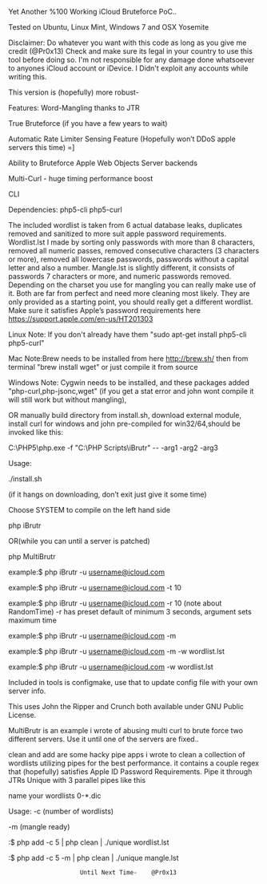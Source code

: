 Yet Another %100 Working iCloud Bruteforce PoC..

Tested on Ubuntu, Linux Mint, Windows 7 and OSX Yosemite


Disclaimer: Do whatever you want with this code as long as you give me credit (@Pr0x13) 
Check and make sure its legal in your country to use this tool before doing so.
I'm not responsible for any damage done whatsoever to anyones iCloud account or iDevice.
I Didn't exploit any accounts while writing this.

This version is (hopefully) more robust- 

Features:
Word-Mangling thanks to JTR

True Bruteforce (if you have a few years to wait)

Automatic Rate Limiter Sensing Feature (Hopefully won’t DDoS apple servers this time) =]

Ability to Bruteforce Apple Web Objects Server backends

Multi-Curl - huge timing performance boost 

CLI

Dependencies:
php5-cli
php5-curl

The included wordlist is taken from 6 actual database leaks, duplicates removed and sanitized to more suit apple password requirements. Wordlist.lst I made by sorting only passwords with more than 8 characters, removed all numeric passes, removed consecutive characters (3 characters or more), removed all lowercase passwords, passwords without a capital letter and also a number. 
Mangle.lst is slightly different, it consists of passwords 7 characters or more,  and numeric passwords removed. Depending on the charset you use for mangling you can really make use of it. Both are far from perfect and need more cleaning most likely. They are only provided as a starting point, you should really get a different wordlist. Make sure it satisfies Apple’s password requirements here https://support.apple.com/en-us/HT201303

Linux Note: If you don't already have them
"sudo apt-get install php5-cli php5-curl"

Mac Note:Brew needs to be installed from here http://brew.sh/ then from terminal "brew install wget"
or just compile it from source

Windows Note: Cygwin needs to be installed, and these packages added "php-curl,php-jsonc,wget" (if you get a stat error and john wont compile it will still work but without mangling), 

OR manually build directory from install.sh, download external module, install curl for windows and john pre-compiled for win32/64,should be invoked like this: 

C:\PHP5\php.exe -f "C:\PHP Scripts\iBrutr" -- -arg1 -arg2 -arg3


Usage:

./install.sh

(if it hangs on downloading, don’t exit just give it some time)

Choose SYSTEM to compile on the left hand side

php iBrutr

OR(while you can until a server is patched)

php MultiBrutr

example:$ php iBrutr -u username@icloud.com

example:$ php iBrutr -u username@icloud.com -t 10

example:$ php iBrutr -u username@icloud.com -r 10 
(note about RandomTime) -r has preset default of minimum 3 seconds, argument sets maximum time 

example:$ php iBrutr -u username@icloud.com -m

example:$ php iBrutr -u username@icloud.com -m -w wordlist.lst

example:$ php iBrutr -u username@icloud.com -w wordlist.lst


Included in tools is configmake, use that to update config file with your own server info.



This uses John the Ripper and Crunch both available under GNU Public License.

MultiBrutr is an example i wrote of abusing multi curl  to brute force two different servers. 
Use it until one of the servers are fixed..

clean and add are some hacky pipe apps i wrote to clean a collection of wordlists utilizing pipes for 
the best performance. it contains a couple regex that (hopefully) satisfies Apple ID Password Requirements. Pipe it through JTRs Unique with 3 parallel pipes like this 

name your wordlists 0-*.dic


Usage:
-c (number of wordlists)

-m (mangle ready)

:$ php add -c 5 | php clean | ./unique wordlist.lst

:$ php add -c 5 -m | php clean | ./unique mangle.lst



                        Until Next Time-    @Pr0x13
